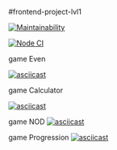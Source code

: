 #frontend-project-lvl1

[![Maintainability](https://api.codeclimate.com/v1/badges/a99a88d28ad37a79dbf6/maintainability)](https://codeclimate.com/github/https://github.com/KondratskiVD/frontend-project-lvl1/maintainability)


[![Node CI](https://github.com/kondratskivd/frontend-project-lvl1/workflows/Node%20CI/badge.svg)](https://github.com/KondratskiVD/frontend-project-lvl1/actions)

game Even

[![asciicast](https://asciinema.org/a/329290.svg)](https://asciinema.org/a/329290)


game Calculator

[![asciicast](https://asciinema.org/a/BM6ObvuaHxoqC4cfIJaIGGure.svg)](https://asciinema.org/a/BM6ObvuaHxoqC4cfIJaIGGure)

game NOD
[![asciicast](https://asciinema.org/a/mfiCnhtLm1kLbLGQDB9vDqVcr.svg)](https://asciinema.org/a/mfiCnhtLm1kLbLGQDB9vDqVcr)

game Progression
[![asciicast](https://asciinema.org/a/etddFO7M9kArgpGEvEwlpUgg5.svg)](https://asciinema.org/a/etddFO7M9kArgpGEvEwlpUgg5)
